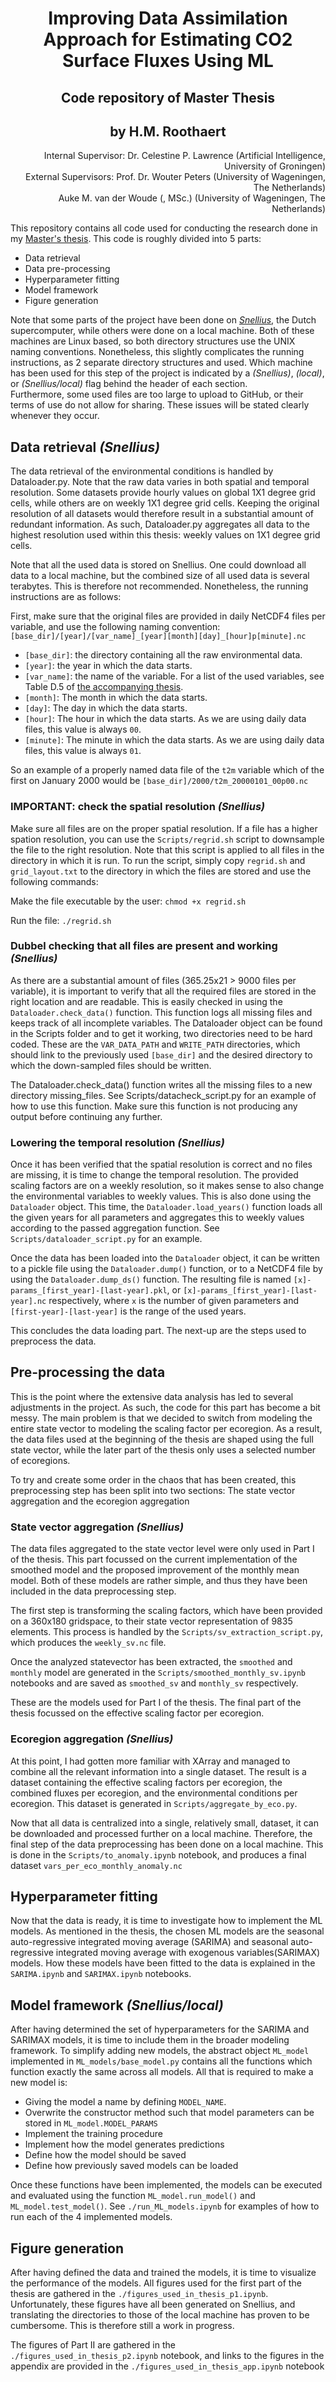 # <center> Improving Data Assimilation Approach for Estimating CO2 Surface Fluxes Using ML </center>
## <center> Code repository of Master Thesis </center>
## <center> by H.M. Roothaert </center>

<div style="text-align: right"> Internal Supervisor: Dr. Celestine P. Lawrence (Artificial Intelligence, University of Groningen) <br>
External Supervisors: Prof. Dr. Wouter Peters (University of Wageningen, The Netherlands) <br>
Auke M. van der Woude (, MSc.) (University of Wageningen, The Netherlands) </div>

This repository contains all code used for conducting the research done in my [Master's thesis](https://fse.studenttheses.ub.rug.nl/id/eprint/28972). This code is roughly divided into 5 parts:
- Data retrieval
- Data pre-processing
- Hyperparameter fitting
- Model framework
- Figure generation

Note that some parts of the project have been done on [<i>Snellius</i>](https://www.surf.nl/en/dutch-national-supercomputer-snellius), the Dutch supercomputer, while others were done on a local machine. 
Both of these machines are Linux based, so both directory structures use the UNIX naming conventions. 
Nonetheless, this slightly complicates the running instructions, as 2 separate directory structures and used. 
Which machine has been used for this step of the project is indicated by a _(Snellius)_,  _(local)_, or _(Snellius/local)_ flag behind the header of each section.  
Furthermore, some used files are too large to upload to GitHub, or their terms of use do not allow for sharing. 
These issues will be stated clearly whenever they occur.

## Data retrieval _(Snellius)_

The data retrieval of the environmental conditions is handled by Dataloader.py. Note that the raw data varies in both spatial and temporal resolution. 
Some datasets provide hourly values on global 1X1 degree grid cells, while others are on weekly 1X1 degree grid cells. 
Keeping the original resolution of all datasets would therefore result in a substantial amount of redundant information. 
As such, Dataloader.py aggregates all data to the highest resolution used within this thesis: weekly values on 1X1 degree grid cells.

Note that all the used data is stored on Snellius. 
One could download all data to a local machine, but the combined size of all used data is several terabytes. 
This is therefore not recommended. Nonetheless, the running instructions are as follows:


First, make sure that the original files are provided in daily NetCDF4 files per variable, and use the following naming convention:
`[base_dir]/[year]/[var_name]_[year][month][day]_[hour]p[minute].nc`

- `[base_dir]`: the directory containing all the raw environmental data. 
- `[year]`: the year in which the data starts. 
- `[var_name]`: the name of the variable. For a list of the used variables, see Table D.5 of [the accompanying thesis](https://fse.studenttheses.ub.rug.nl/id/eprint/28972).
- `[month]`: The month in which the data starts.
- `[day]`: The day in which the data starts.
- `[hour]`: The hour in which the data starts. As we are using daily data files, this value is always `00`.
- `[minute]`: The minute in which the data starts. As we are using daily data files, this value is always `01`.

So an example of a properly named data file of the `t2m` variable which of the first on January 2000 would be `[base_dir]/2000/t2m_20000101_00p00.nc`

### IMPORTANT: check the spatial resolution _(Snellius)_
Make sure all files are on the proper spatial resolution. If a file has a higher spation resolution, you can use the `Scripts/regrid.sh` script to downsample the file to the right resolution. Note that this script is applied to all files in the directory in which it is run. 
To run the script, simply copy `regrid.sh` and `grid_layout.txt` to the directory in which the files are stored and use the following commands:

Make the file executable by the user:
`chmod +x regrid.sh`

Run the file:
`./regrid.sh`

### Dubbel checking that all files are present and working _(Snellius)_

As there are a substantial amount of files (365.25x21 > 9000 files per variable), it is important to verify that all the required files are stored in the right location and are readable. 
This is easily checked in using the `Dataloader.check_data()` function. 
This function logs all missing files and keeps track of all incomplete variables. 
The Dataloader object can be found in the Scripts folder and to get it working, two directories need to be hard coded. 
These are the `VAR_DATA_PATH` and `WRITE_PATH` directories, which should link to the previously used `[base_dir]` and the desired directory to which the down-sampled files should be written.

The Dataloader.check_data() function writes all the missing files to a new directory missing_files. 
See Scripts/datacheck_script.py for an example of how to use this function. 
Make sure this function is not producing any output before continuing any further.

### Lowering the temporal resolution _(Snellius)_

Once it has been verified that the spatial resolution is correct and no files are missing, it is time to change the temporal resolution. 
The provided scaling factors are on a weekly resolution, so it makes sense to also change the environmental variables to weekly values. 
This is also done using the `Dataloader` object. This time, the `Dataloader.load_years()` function loads all the given years for all parameters and aggregates this to weekly values according to the passed aggregation function. 
See `Scripts/dataloader_script.py` for an example.

Once the data has been loaded into the `Dataloader` object, it can be written to a pickle file using the `Dataloader.dump()` function, or to a NetCDF4 file by using the `Dataloader.dump_ds()` function.
The resulting file is named `[x]-params_[first_year]-[last-year].pkl`, or `[x]-params_[first_year]-[last-year].nc` respectively, where `x` is the number of given parameters and `[first-year]-[last-year]` is the range of the used years.

This concludes the data loading part. The next-up are the steps used to preprocess the data.

## Pre-processing the data
This is the point where the extensive data analysis has led to several adjustments in the project. As such, the code for this part has become a bit messy. The main problem is that we decided to switch from modeling the entire state vector to modeling the scaling factor per ecoregion. As a result, the data files used at the beginning of the thesis are shaped using the full state vector, while the later part of the thesis only uses a selected number of ecoregions.

To try and create some order in the chaos that has been created, this preprocessing step has been split into two sections: The state vector aggregation and the ecoregion aggregation

### State vector aggregation _(Snellius)_
The data files aggregated to the state vector level were only used in Part I of the thesis. This part focussed on the current implementation of the smoothed model and the proposed improvement of the monthly mean model. Both of these models are rather simple, and thus they have been included in the data preprocessing step.

The first step is transforming the scaling factors, which have been provided on a 360x180 gridspace, to their state vector representation of 9835 elements. 
This process is handled by the `Scripts/sv_extraction_script.py`, which produces the `weekly_sv.nc` file. 

Once the analyzed statevector has been extracted, the `smoothed` and `monthly` model are generated in the `Scripts/smoothed_monthly_sv.ipynb` notebooks and are saved as `smoothed_sv` and `monthly_sv` respectively.

These are the models used for Part I of the thesis.
The final part of the thesis focussed on the effective scaling factor per ecoregion.

### Ecoregion aggregation _(Snellius)_
At this point, I had gotten more familiar with XArray and managed to combine all the relevant information into a single dataset. 
The result is a dataset containing the effective scaling factors per ecoregion, the combined fluxes per ecoregion, and the environmental conditions per ecoregion. 
This dataset is generated in `Scripts/aggregate_by_eco.py`. 


Now that all data is centralized into a single, relatively small, dataset, it can be downloaded and processed further on a local machine.
Therefore, the final step of the data preprocessing has been done on a local machine. 
This is done in the `Scripts/to_anomaly.ipynb` notebook, and produces a final dataset `vars_per_eco_monthly_anomaly.nc`

## Hyperparameter fitting
Now that the data is ready, it is time to investigate how to implement the ML models.
As mentioned in the thesis, the chosen ML models are the seasonal auto-regressive integrated moving average (SARIMA) and seasonal auto-regressive integrated moving average with exogenous variables(SARIMAX) models. 
How these models have been fitted to the data is explained in the `SARIMA.ipynb` and `SARIMAX.ipynb` notebooks.

## Model framework _(Snellius/local)_

After having determined the set of hyperparameters for the SARIMA and SARIMAX models, it is time to include them in the broader modeling framework. 
To simplify adding new models, the abstract object `ML_model` implemented in `ML_models/base_model.py` contains all the functions which function exactly the same across all models.
All that is required to make a new model is:
- Giving the model a name by defining `MODEL_NAME`.
- Overwrite the constructor method such that model parameters can be stored in `ML_model.MODEL_PARAMS`
- Implement the training procedure
- Implement how the model generates predictions
- Define how the model should be saved
- Define how previously saved models can be loaded

Once these functions have been implemented, the models can be executed and evaluated using the function `ML_model.run_model()` and `ML_model.test_model()`. 
See `./run_ML_models.ipynb` for examples of how to run each of the 4 implemented models.

## Figure generation
After having defined the data and trained the models, it is time to visualize the performance of the models.
All figures used for the first part of the thesis are gathered in the `./figures_used_in_thesis_p1.ipynb`. 
Unfortunately, these figures have all been generated on Snellius, and translating the directories to those of the local machine has proven to be cumbersome. This is therefore still a work in progress.

The figures of Part II are gathered in the `./figures_used_in_thesis_p2.ipynb` notebook, and links to the figures in the appendix are provided in the `./figures_used_in_thesis_app.ipynb` notebook


